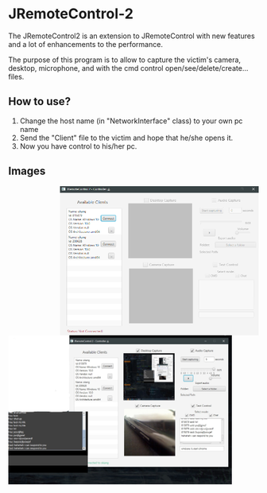 # JRemoteControl-2
The JRemoteControl2 is an extension to JRemoteControl with new features and a lot of enhancements to the performance.

The purpose of this program is to allow to capture the victim's camera, desktop, microphone, and with the cmd control open/see/delete/create... files.



## How to use?
1. Change the host name (in "NetworkInterface" class) to your own pc name
2. Send the "Client" file to the victim and hope that he/she opens it.
3. Now you have control to his/her pc.

## Images

<img align="right" src=https://github.com/AAstroPhysiCS/JRemoteControl-2/blob/master/images/1.PNG width="400px" height="300px">

<img align="left" src=https://github.com/AAstroPhysiCS/JRemoteControl-2/blob/master/images/Inked2_LI.jpg width="450px" height="300px">
